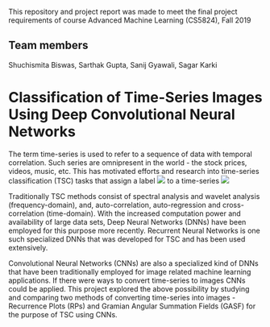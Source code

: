 This repository and project report was made to meet the final project requirements of course Advanced Machine Learning (CS5824), Fall 2019

## Team members
Shuchismita Biswas, Sarthak Gupta, Sanij Gyawali, Sagar Karki

# Classification of Time-Series Images Using Deep Convolutional Neural Networks
The term time-series is used to refer to a sequence of data with temporal correlation. Such series are omnipresent in the world - the stock prices, videos, music, etc. This has motivated efforts and research into time-series classification (TSC) tasks that assign a label <img src="https://latex.codecogs.com/svg.latex?\Large&space;y_n}"/> to a time-series <img src="https://latex.codecogs.com/svg.latex?\Large&space;x_n}"/>

Traditionally TSC methods consist of spectral analysis and wavelet analysis (frequency-domain), and, auto-correlation, auto-regression and cross-correlation (time-domain). With the increased computation power and availability of large data sets, Deep Neural Networks (DNNs) have been employed for this purpose more recently. Recurrent Neural Networks is one such specialized DNNs that was developed for TSC and has been used extensively.

Convolutional Neural Networks (CNNs) are also a specialized kind of DNNs that have been traditionally employed for image related machine learning applications. If there were ways to convert time-series to images CNNs could be applied. This project explored the above possibility by studying and comparing two methods of converting time-series into images - Recurrence Plots (RPs) and Gramian Angular Summation Fields (GASF) for the purpose of TSC using CNNs.
